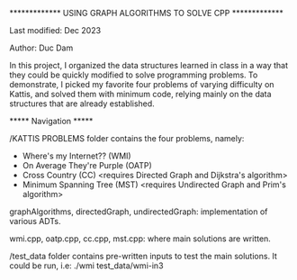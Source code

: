************* USING GRAPH ALGORITHMS TO SOLVE CPP *************

Last modified: Dec 2023

Author: Duc Dam

In this project, I organized the data structures learned in class
in a way that they could be quickly modified to solve programming 
problems. To demonstrate, I picked my favorite four problems of 
varying difficulty on Kattis, and solved them with minimum code, 
relying mainly on the data structures that are already established.

***** Navigation *****

/KATTIS PROBLEMS folder contains the four problems, namely:
- Where's my Internet?? (WMI)       <requires Undirected Graph and DFS>
- On Average They're Purple (OATP)  <requires Undirected Graph and BFS>
- Cross Country (CC)                <requires Directed Graph and Dijkstra's algorithm>
- Minimum Spanning Tree (MST)       <requires Undirected Graph and Prim's algorithm>

graphAlgorithms, directedGraph, undirectedGraph: implementation of various ADTs.

wmi.cpp, oatp.cpp, cc.cpp, mst.cpp: where main solutions are written.

/test_data folder contains pre-written inputs to test the main solutions.
It could be run, i.e: ./wmi test_data/wmi-in3
